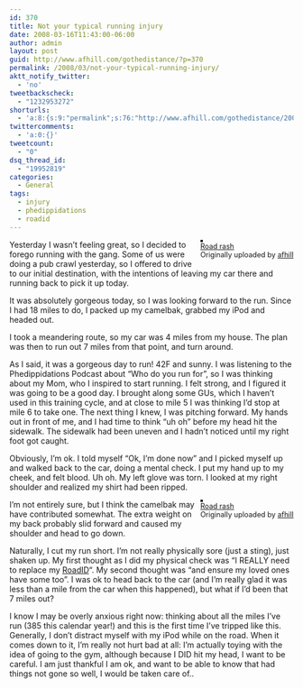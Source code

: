 ```yaml
---
id: 370
title: Not your typical running injury
date: 2008-03-16T11:43:00-06:00
author: admin
layout: post
guid: http://www.afhill.com/gothedistance/?p=370
permalink: /2008/03/not-your-typical-running-injury/
aktt_notify_twitter:
  - 'no'
tweetbackscheck:
  - "1232953272"
shorturls:
  - 'a:8:{s:9:"permalink";s:76:"http://www.afhill.com/gothedistance/2008/03/not-your-typical-running-injury/";s:7:"tinyurl";s:25:"http://tinyurl.com/azl8o7";s:4:"isgd";s:17:"http://is.gd/heIw";s:5:"bitly";s:18:"http://bit.ly/rMeD";s:5:"snipr";s:22:"http://snipr.com/aqlce";s:5:"snurl";s:22:"http://snurl.com/aqlce";s:7:"snipurl";s:24:"http://snipurl.com/aqlce";s:4:"trim";s:17:"http://tr.im/cq23";}'
twittercomments:
  - 'a:0:{}'
tweetcount:
  - "0"
dsq_thread_id:
  - "19952819"
categories:
  - General
tags:
  - injury
  - phedippidations
  - roadid
---
```

<div style="float: right; margin-left: 10px; margin-bottom: 10px;">
  <a href="http://www.flickr.com/photos/afhill/2337452055/" title="photo sharing"><img src="http://farm4.static.flickr.com/3212/2337452055_ddca3187c6_m.jpg" alt="" style="border: solid 2px #000000;" /></a> <br /> <span style="font-size: 0.9em; margin-top: 0px;"> <a href="http://www.flickr.com/photos/afhill/2337452055/">Road rash</a> <br /> Originally uploaded by <a href="http://www.flickr.com/people/afhill/">afhill</a> </span>
</div>

Yesterday I wasn&#8217;t feeling great, so I decided to forego running with the gang. Some of us were doing a pub crawl yesterday, so I offered to drive to our initial destination, with the intentions of leaving my car there and running back to pick it up today. 

It was absolutely gorgeous today, so I was looking forward to the run. Since I had 18 miles to do, I packed up my camelbak, grabbed my iPod and headed out. 

I took a meandering route, so my car was 4 miles from my house. The plan was then to run out 7 miles from that point, and turn around. 

As I said, it was a gorgeous day to run! 42F and sunny. I was listening to the Phedippidations Podcast about &#8220;Who do you run for&#8221;, so I was thinking about my Mom, who I inspired to start running. I felt strong, and I figured it was going to be a good day. I brought along some GUs, which I haven&#8217;t used in this training cycle, and at close to mile 5 I was thinking I&#8217;d stop at mile 6 to take one. The next thing I knew, I was pitching forward. My hands out in front of me, and I had time to think &#8220;uh oh&#8221; before my head hit the sidewalk. The sidewalk had been uneven and I hadn&#8217;t noticed until my right foot got caught.

Obviously, I&#8217;m ok. I told myself &#8220;Ok, I&#8217;m done now&#8221; and I picked myself up and walked back to the car, doing a mental check. I put my hand up to my cheek, and felt blood. Uh oh. My left glove was torn. I looked at my right shoulder and realized my shirt had been ripped. 

<div style="float: right; margin-left: 10px; margin-bottom: 10px;clear:right">
  <a href="http://www.flickr.com/photos/afhill/2338327780/" title="photo sharing"><img src="http://farm3.static.flickr.com/2047/2338327780_38d7de10e4_m.jpg" alt="" style="border: solid 2px #000000;" /></a> <br /> <span style="font-size: 0.9em; margin-top: 0px;"> <a href="http://www.flickr.com/photos/afhill/2338327780/">Road rash</a> <br /> Originally uploaded by <a href="http://www.flickr.com/people/afhill/">afhill</a> </span>
</div>

I&#8217;m not entirely sure, but I think the camelbak may have contributed somewhat. The extra weight on my back probably slid forward and caused my shoulder and head to go down. 

Naturally, I cut my run short. I&#8217;m not really physically sore (just a sting), just shaken up. My first thought as I did my physical check was &#8220;I REALLY need to replace my [RoadID](http://www.roadid.com/?referrer=3982)&#8220;. My second thought was &#8220;and ensure my loved ones have some too&#8221;. I was ok to head back to the car (and I&#8217;m really glad it was less than a mile from the car when this happened), but what if I&#8217;d been that 7 miles out? 

I know I may be overly anxious right now: thinking about all the miles I&#8217;ve run (385 this calendar year!) and this is the first time I&#8217;ve tripped like this. Generally, I don&#8217;t distract myself with my iPod while on the road. When it comes down to it, I&#8217;m really not hurt bad at all: I&#8217;m actually toying with the idea of going to the gym, although because I DID hit my head, I want to be careful. I am just thankful I am ok, and want to be able to know that had things not gone so well, I would be taken care of..<br clear="all" />